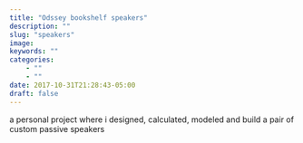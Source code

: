 ```yaml
---
title: "Odssey bookshelf speakers"
description: ""
slug: "speakers"
image: 
keywords: ""
categories: 
    - ""
    - ""
date: 2017-10-31T21:28:43-05:00
draft: false
---
```


a personal project where i designed, calculated, modeled and build a pair of custom passive speakers